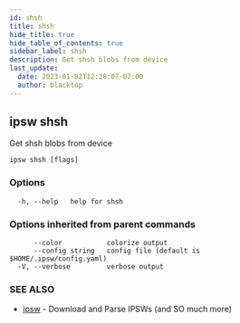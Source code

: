 ```yaml
---
id: shsh
title: shsh
hide_title: true
hide_table_of_contents: true
sidebar_label: shsh
description: Get shsh blobs from device
last_update:
  date: 2023-01-02T12:28:07-07:00
  author: blacktop
---
```

## ipsw shsh

Get shsh blobs from device

```
ipsw shsh [flags]
```

### Options

```
  -h, --help   help for shsh
```

### Options inherited from parent commands

```
      --color           colorize output
      --config string   config file (default is $HOME/.ipsw/config.yaml)
  -V, --verbose         verbose output
```

### SEE ALSO

* [ipsw](/docs/cli/ipsw)	 - Download and Parse IPSWs (and SO much more)

